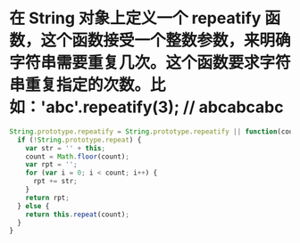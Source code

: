 # 在 String 对象上定义一个 repeatify 函数，这个函数接受一个整数参数，来明确字符串需要重复几次。这个函数要求字符串重复指定的次数。比如：'abc'.repeatify(3); // abcabcabc

```javascript
String.prototype.repeatify = String.prototype.repeatify || function(count) {
  if (!String.prototype.repeat) {
    var str = '' + this;
    count = Math.floor(count);
    var rpt = '';
    for (var i = 0; i < count; i++) {
      rpt += str;
    }
    return rpt;
  } else {
    return this.repeat(count);
  }
}
```
